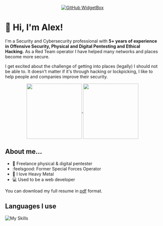 <div align="center">

[![GitHub WidgetBox](https://github-widgetbox.vercel.app/api/profile?username=amtzespinosa&data=followers,repositories,stars,commits)](https://amtzespinosa.github.io/)

</div>

# :wave: Hi, I'm Alex!

I'm a Security and Cybersecurity professional with **5+ years of experience in Offensive Security, Physical and Digital Pentesting and Ethical Hacking.** As a Red Team operator I have helped many networks and places become more secure.

I get excited about the challenge of getting into places (legally) I should not be able to. It doesn't matter if it's through hacking or lockpicking, I like to help people and companies improve their security.

<div align="center">

<a href="https://github.com/amtzespinosa/">
  <img height=180 align="center" src="https://github-readme-streak-stats.herokuapp.com/?user=amtzespinosa" />
</a>
<a href="https://github.com/amtzespinosa/">
  <img height=180 align="center" src="https://github-readme-stats.vercel.app/api/top-langs/?username=amtzespinosa&hide=scss,css&layout=compact" />
</a>

</div>

## About me... 

- :closed_lock_with_key: Freelance physical & digital pentester
- :feelsgood: Former Special Forces Operator
- :musical_score: I love Heavy Metal
- :computer: Used to be a web developer

You can download my full resume in [pdf](https://amtzespinosa.github.io/assets/docs/alejandro_martinez_espinosa_resume.pdf) format.

## Languages I use

![My Skills](https://skillicons.dev/icons?i=python,bash,html,css,js,php,c,cpp)
